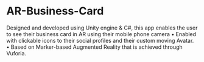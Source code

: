 # AR-Business-Card
Designed and developed using Unity engine & C#, this app enables the user to see their business card in AR using their mobile phone camera
• Enabled with clickable icons to their social profiles and their custom moving Avatar.
• Based on Marker-based Augmented Reality that is achieved through Vuforia.
